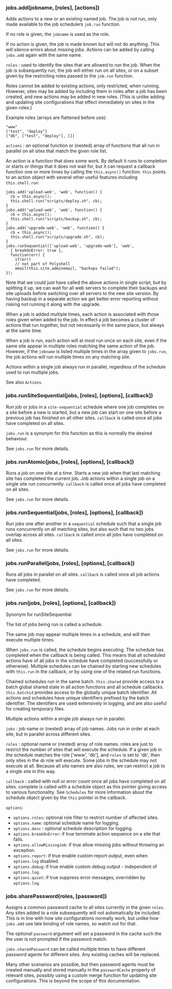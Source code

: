 ### jobs.add(jobname, [roles], [actions])

Adds actions to a new or an existing named job. The job is not run, only
made available to the job schedulers `job.run` function.

If no role is given, the `jobname` is used as the role.

If no action is given, the job is made known but will not do anything. This
will silence errors about missing jobs. Actions can be added by calling
`jobs.add` again with the same name.

`roles` : used to identify the sites that are allowed to run the job. When
the job is subsequently run, the job will either run on all sites, or on a
subset given by the restricting roles passed to the `job.run` function.

Roles cannot be added to existing actions, only restricted, when running.
However, sites may be added by including them in roles after a job has been
created, and new actions may be added in new roles. (This is unlike adding and
updating site configurations that effect immediately on sites in the given
roles.)

Example roles (arrays are flattened before use):

    "www"
    ["test", "deploy"]
    ["db", ["test", "deploy"], []]

`actions` : an optional function or (nested) array of functions that all run
in parallel on all sites that match the given role list.

An action is a function that does some work. By default it runs to completion
or starts or things that it does not wait for, but it can request a callback
function one or more times by calling the `this.async()` function. `this`
points to an action object with several other useful features including
`this.shell.run`:

    jobs.add('upload-web', 'web', function() {
      cb = this.async();
      this.shell.run("scripts/deploy.sh", cb);
    }
    jobs.add('upload-web', 'web', function() {
      cb = this.async();
      this.shell.run("scripts/backup.sh", cb);
    }
    jobs.add('upgrade-web', 'web', function() {
      cb = this.async();
      this.shell.run("scripts/upgrade.sh", cb);
    }
    jobs.runSequential(['upload-web', 'upgrade-web'], 'web',
      { breakOnError: true },
      function(err) {
        if(err)
        // not part of Polyshell
        email(this.site.adminemail, "backups failed");
    });

Note that we could just have called the above actions in single script, but by
splitting it up, we can wait for all web servers to complete their backups and site uploads
before switching over all servers to the new site version.
By having backup in a separate action we get better error reporting without risking not
running it along with the upgrade.

When a job is added multiple times, each action is associated with those roles
given when added to the job. In effect a job becomes a cluster of actions that
run together, but not necessarily in the same place, but always at the same
time.

When a job is run, each action will at most run once on each site, even if the
same site appear in multiple roles matching the same action of the job.
However, if the `jobname` is listed multiple times in the array given to
`jobs.run`, the job actions will run multiple times on any matching site.

Actions within a single job always run in parallel, regardless of the schedule
used to run multiple jobs.

See also `Actions`.

### jobs.runSiteSequential(jobs, [roles], [options], [callback])

Run job or jobs in a `site-sequential` schedule where one job
completes on a site before a new is started, but a new job can start
on one site before a previous job has finished on all other sites. `callback` is 
called once all jobs have completed on all sites.

`jobs.run` is a synonym for this function as this is normally the
desired behaviour.

See `jobs.run` for more details.

### jobs.runAtomic(jobs, [roles], [options], [callback])

Runs a job on one site at a time. Starts a new job when that last matching
site has completed the current job. Job actions within a single job on a single site
run concurrently. `callback` is called once all jobs have
completed on all sites.

See `jobs.run` for more details.

### jobs.runSequential(jobs, [roles], [options], [callback])

Run jobs one after another in a `sequential` schedule such that a single job
runs concurrently on all matching sites, but also such that no two jobs
overlap across all sites. `callback` is called once all jobs have completed on
all sites.

See `jobs.run` for more details.

### jobs.runParallel(jobs, [roles], [options], [callback])

Runs all jobs in parallel on all sites. `callback` is called once
all job actions have completed.

See `jobs.run` for more details.

### jobs.run(jobs, [roles], [options], [callback])

Synonym for runSiteSequential.

The list of jobs being run is called a schedule.

The same job may appear multiple times in a schedule, and will then execute
multiple times.

When `jobs.run` is called, the schedule begins executing. The schedule has
completed when the callback is being called. This means that all scheduled
actions have of all jobs in the schedule have completed (successfully or
otherwise). Multiple schedules can be chained by starting new schedules with
`this.run` in the callback, or by using one of the related run functions.

Chained schedules run in the same batch. `this.shared` provide access to a batch global
shared state in all action functions and all schedule callbacks. `this.batchid` provides
access to the globally unique batch identifier. All actions and schedules have unique
identifiers prefixed by the batch identifier. The identifiers are used extensively in
logging, and are also useful for creating temporary files.


Multiple actions within a single job always run in parallel.

`jobs` : job name or (nested) array of job names. Jobs run in order at each
site, but in parallel across different sites.

`roles` : optional name or (nested) array of role names. roles are just to restrict
the number of sites that will execute the schedule. If a given job in the schedule
matches the role ['www', 'db'], and `roles` is set to 'db', then only sites in the
`db` role will execute. Some jobs in the schedule may not execute at all. Because
all site names are also rules, we can restrict a job to a single site in this way.

`callback` : called with null or error count once all jobs have completed on
all sites. complete is called with a schedule object as this pointer giving
access to various functionality. See `Schedules` for more information about
the schedule object given by the `this` pointer in the callback.

`options`:

- `options.roles`: optional role filter to restrict number of affected sites.
- `options.name`: optional schedule name for logging.
- `options.desc` : optional schedule description for logging.
- `options.breakOnError`: if true terminate action sequence on a site that fails.
- `options.allowMissingJob`: if true allow missing jobs without throwing an exception.
- `options.report`: if true enable custom report output, even when `options.log` disabled.
- `options.debug`: if true enable custom debug output - independent of `options.log`.
- `options.quiet`: if true suppress error messages, overridden by `options.log`.

### jobs.sharePassword(roles, [password])

Assigns a common password cache to all sites currently in the given `roles`.
Any sites added to a role subsequently will not automatically be included.
This is in line with how site configurations normally work, but unlike how
`jobs.add` use late binding of role names, so watch out for that.

The optional `password` argument will set a password in the cache such
the the user is not prompted if the password match.

`jobs.sharedPassword` can be called multiple times to have different
password agents for different sites. Any existing caches will be replaced.

Many other scenarios are possible, but then password agents must be created
manually and stored manually in the `passwordCache` property of relevant
sites, possibly using a custom merge function for updating site
configurations. This is beyond the scope of this documentation.
